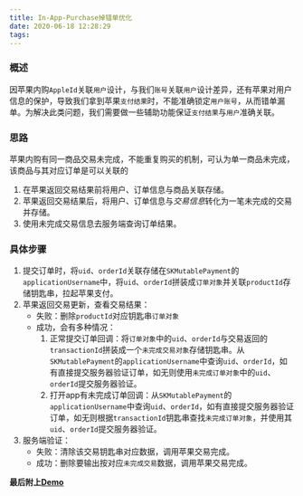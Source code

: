 ```yaml
---
title: In-App-Purchase掉错单优化
date: 2020-06-18 12:28:29
tags:
---
```

### 概述
因苹果内购`AppleId`关联`用户`设计，与我们`账号`关联`用户`设计差异，还有苹果对用户信息的保护，导致我们拿到苹果`支付结果`时，不能准确锁定`用户账号`，从而错单漏单。为解决此类问题，我们需要做一些辅助功能保证`支付结果`与`用户`准确关联。

### 思路
苹果内购有同一商品交易未完成，不能重复购买的机制，可认为单一商品未完成，该商品与其对应订单是可以关联的
1. 在苹果返回交易结果前将用户、订单信息与商品关联存储。
2. 苹果返回交易结果后，将用户、订单信息与*交易信息*转化为一笔未完成的交易并存储。
3. 使用未完成交易信息去服务端查询订单结果。

### 具体步骤
1. 提交订单时，将`uid`、`orderId`关联存储在`SKMutablePayment`的`applicationUsername`中，将`uid`、`orderId`拼装成`订单对象`并关联`productId`存储钥匙串，拉起苹果支付。
2. 苹果返回交易更新，查看交易结果：
    - 失败：删除`productId`对应钥匙串`订单对象`
    - 成功，会有多种情况：
        1. 正常提交订单回调：将`订单对象`中的`uid`、`orderId`与交易返回的`transactionId`拼装成一个`未完成交易对象`存储钥匙串。从`SKMutablePayment`的`applicationUsername`中查询`uid`、`orderId`，如有直接提交服务器验证订单，如无则使用`未完成订单对象`中的`uid`、`orderId`提交服务器验证。
        2. 打开app有未完成订单回调：从`SKMutablePayment`的`applicationUsername`中查询`uid`、`orderId`，如有直接提交服务器验证订单，如无则根据`transactionId`钥匙串查找`未完成订单对象`，并使用其`uid`、`orderId`提交服务器验证。
3. 服务端验证：
    - 失败：清除该交易钥匙串对应数据，调用苹果交易完成。
    - 成功：删除要输出按对应`未完成交易`数据，调用苹果交易完成。  
    
 **最后附上[Demo](https://github.com/aloha-marbu/IPADemo)**
    
